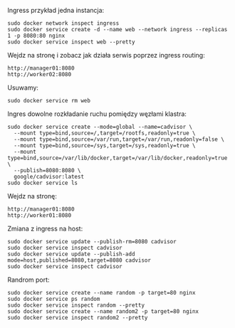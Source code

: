 Ingress przykład jedna instancja:
```
sudo docker network inspect ingress
sudo docker service create -d --name web --network ingress --replicas 1 -p 8080:80 nginx
sudo docker service inspect web --pretty
```
Wejdz na stronę i zobacz jak działa serwis poprzez ingress routing:
```
http://manager01:8080
http://worker02:8080
```
Usuwamy:
```
sudo docker service rm web
```
Ingres dowolne rozkładanie ruchu pomiędzy węzłami klastra:
```
sudo docker service create --mode=global --name=cadvisor \
  --mount type=bind,source=/,target=/rootfs,readonly=true \
  --mount type=bind,source=/var/run,target=/var/run,readonly=false \
  --mount type=bind,source=/sys,target=/sys,readonly=true \
  --mount type=bind,source=/var/lib/docker,target=/var/lib/docker,readonly=true \
  --publish=8080:8080 \
  google/cadvisor:latest
sudo docker service ls
```
Wejdz na stronę:
```
http://manager01:8080
http://worker01:8080
```
Zmiana z ingress na host:
```
sudo docker service update --publish-rm=8080 cadvisor
sudo docker service inspect cadvisor
sudo docker service update --publish-add mode=host,published=8080,target=8080 cadvisor
sudo docker service inspect cadvisor
```
Randrom port:
```
sudo docker service create --name random -p target=80 nginx
sudo docker service ps random
sudo docker service inspect random --pretty
sudo docker service create --name random2 -p target=80 nginx
sudo docker service inspect random2 --pretty
```
